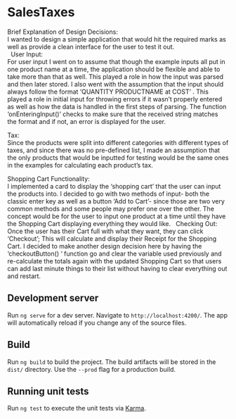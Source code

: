# SalesTaxes

Brief Explanation of Design Decisions:<br/>
I wanted to design a simple application that would hit the required marks as well as provide a clean interface for the user to test it out. <br/>
  User Input: <br/>
For user input I went on to assume that though the example inputs all put in one product name at a time, the application should be flexible and able to take more than that as well. This played a role in how the input was parsed and then later stored.  I also went with the assumption that the input should always follow the format ‘QUANTITY PRODUCTNAME at COST’ . This played a role in initial input for throwing errors if it wasn’t properly entered as well as how the data is handled in the first steps of parsing. 
The function ‘onEnteringInput()’ checks to make sure that the received string matches the format and if not, an error is displayed for the user.<br/>

Tax: <br/>
Since the products were split into different categories with different types of taxes, and since there was no pre-defined list, I made an assumption that the only products that would be inputted for testing would be the same ones in the examples for calculating each product’s tax. 

Shopping Cart Functionality:<br/>
I implemented a card to display the ‘shopping cart’ that the user can input the products into. I decided to go with two methods of input- both the classic enter key as well as a button ‘Add to Cart’- since those are two very common methods and some people may prefer one over the other.  The concept would be for the user to input one product at a time until they have the Shopping Cart displaying everything they would like.   Checking Out: 
Once the user has their Cart full with what they want, they can click ‘Checkout’; This will calculate and display their Receipt for the Shopping Cart. I decided to make another design decision here by having the ‘checkoutButton() ‘ function go and clear the variable used previously and re-calculate the totals again with the updated Shopping Cart so that users can add last minute things to their list without having to clear everything out and restart. 

## Development server

Run `ng serve` for a dev server. Navigate to `http://localhost:4200/`. The app will automatically reload if you change any of the source files.

## Build

Run `ng build` to build the project. The build artifacts will be stored in the `dist/` directory. Use the `--prod` flag for a production build.

## Running unit tests

Run `ng test` to execute the unit tests via [Karma](https://karma-runner.github.io).


